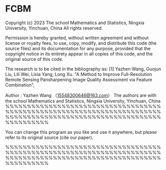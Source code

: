 # FCBM
Copyright (c) 2023 The school Mathematics and Statistics, Ningxia University, Yinchuan, China
All rights reserved.

Permission is hereby granted, without written agreement and without license or royalty fees, to use, copy, modify, 
and distribute this code (the source files) and its documentation for any purpose, provided that the copyright notice 
in its entirety appear in all copies of this code, and the original source of this code.

The research is to be cited in the bibliography as:
[1] Yazhen Wang, Guojun Liu, Lili Wei, Lixia Yang, Long Xu. "A Method to Improve Full-Resolution Remote Sensing Pansharpening Image Quality Assessment via Feature Combination", 

Author  : Yazhen Wang （15548300646@163.com）
The authors are with the  school Mathematics and Statistics, Ningxia University, Yinchuan, China
%%%%%%%%%%%%%%%%%%%%%%%%%%%%%%%%%%%%%%%%%%%%%%%%%%%%%%%%%%%%%%%%%%%%%%%%%%%%%%%%%%%%%%%%%%%%%%%%%%%%%%%%%%%%%%%%%%%%%%

You can change this program as you like and use it anywhere, but please
refer to its original source (cite our paper).

%%%%%%%%%%%%%%%%%%%%%%%%%%%%%%%%%%%%%%%%%%%%%%%%%%%%%%%%%%%%%%%%%%%%%%%%%%%%%%%%%%%%%%%%%%%%%%%%%%%%%%%%%%%%%%%%%%%%%%
